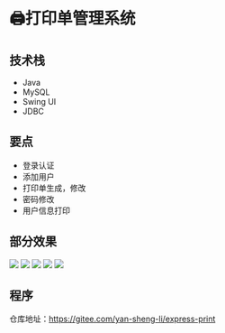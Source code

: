 # 🖨打印单管理系统

<MyGlobalComponent />

## 技术栈
- Java
- MySQL
- Swing UI
- JDBC

## 要点
- 登录认证
- 添加用户
- 打印单生成，修改
- 密码修改
- 用户信息打印

## 部分效果
![](http://cdn.qiniu.liyansheng.top/img/20240705143501.png)
![](http://cdn.qiniu.liyansheng.top/img/20240705143531.png)
![](http://cdn.qiniu.liyansheng.top/img/20240705143555.png)
![](http://cdn.qiniu.liyansheng.top/img/20240705143625.png)
![](http://cdn.qiniu.liyansheng.top/img/20240705143648.png)

## 程序

<PasswordProtected>

仓库地址：https://gitee.com/yan-sheng-li/express-print

</PasswordProtected>